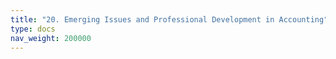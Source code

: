 ```yaml
---
title: "20. Emerging Issues and Professional Development in Accounting"
type: docs
nav_weight: 200000
---
```

